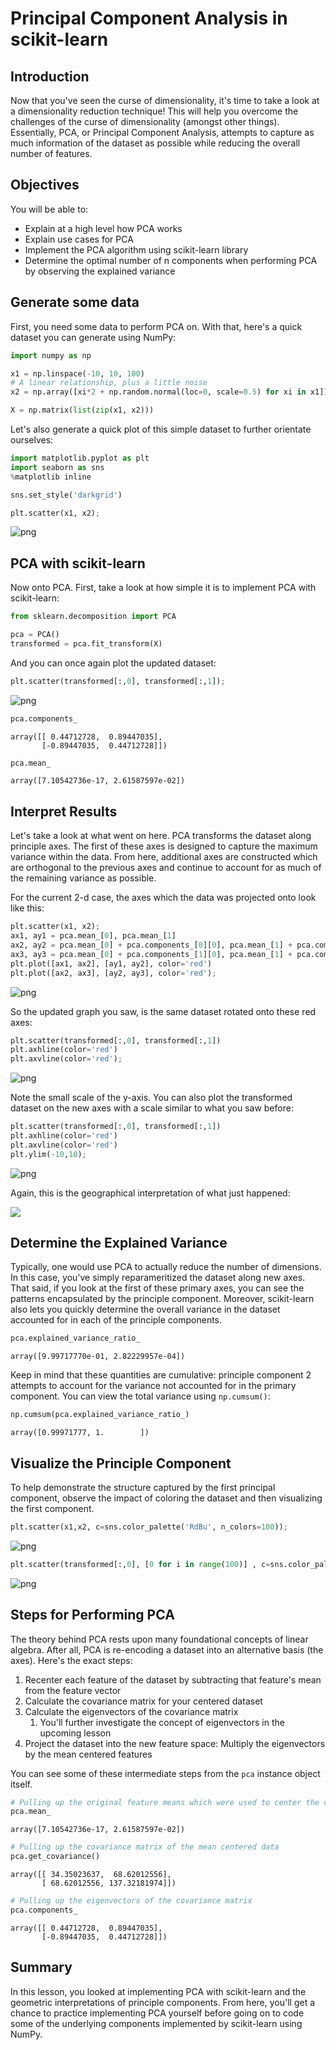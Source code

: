 
# Principal Component Analysis in scikit-learn

## Introduction

Now that you've seen the curse of dimensionality, it's time to take a look at a dimensionality reduction technique! This will help you overcome the challenges of the curse of dimensionality (amongst other things). Essentially, PCA, or Principal Component Analysis, attempts to capture as much information of the dataset as possible while reducing the overall number of features.

## Objectives

You will be able to:

- Explain at a high level how PCA works 
- Explain use cases for PCA 
- Implement the PCA algorithm using scikit-learn library 
- Determine the optimal number of n components when performing PCA by observing the explained variance 


## Generate some data

First, you need some data to perform PCA on. With that, here's a quick dataset you can generate using NumPy:


```python
import numpy as np

x1 = np.linspace(-10, 10, 100)
# A linear relationship, plus a little noise
x2 = np.array([xi*2 + np.random.normal(loc=0, scale=0.5) for xi in x1]) 

X = np.matrix(list(zip(x1, x2)))
```

Let's also generate a quick plot of this simple dataset to further orientate ourselves:


```python
import matplotlib.pyplot as plt
import seaborn as sns
%matplotlib inline

sns.set_style('darkgrid')

plt.scatter(x1, x2);
```


![png](index_files/index_3_0.png)


## PCA with scikit-learn

Now onto PCA. First, take a look at how simple it is to implement PCA with scikit-learn:


```python
from sklearn.decomposition import PCA

pca = PCA()
transformed = pca.fit_transform(X)
```

And you can once again plot the updated dataset:


```python
plt.scatter(transformed[:,0], transformed[:,1]);
```


![png](index_files/index_7_0.png)



```python
pca.components_
```




    array([[ 0.44712728,  0.89447035],
           [-0.89447035,  0.44712728]])




```python
pca.mean_
```




    array([7.10542736e-17, 2.61587597e-02])



## Interpret Results

Let's take a look at what went on here. PCA transforms the dataset along principle axes. The first of these axes is designed to capture the maximum variance within the data. From here, additional axes are constructed which are orthogonal to the previous axes and continue to account for as much of the remaining variance as possible.

For the current 2-d case, the axes which the data was projected onto look like this:


```python
plt.scatter(x1, x2);
ax1, ay1 = pca.mean_[0], pca.mean_[1]
ax2, ay2 = pca.mean_[0] + pca.components_[0][0], pca.mean_[1] + pca.components_[0][1]
ax3, ay3 = pca.mean_[0] + pca.components_[1][0], pca.mean_[1] + pca.components_[1][1]
plt.plot([ax1, ax2], [ay1, ay2], color='red')
plt.plot([ax2, ax3], [ay2, ay3], color='red');
```


![png](index_files/index_11_0.png)


So the updated graph you saw, is the same dataset rotated onto these red axes:


```python
plt.scatter(transformed[:,0], transformed[:,1])
plt.axhline(color='red')
plt.axvline(color='red');
```


![png](index_files/index_13_0.png)


Note the small scale of the y-axis. You can also plot the transformed dataset on the new axes with a scale similar to what you saw before:


```python
plt.scatter(transformed[:,0], transformed[:,1])
plt.axhline(color='red')
plt.axvline(color='red')
plt.ylim(-10,10);
```


![png](index_files/index_15_0.png)


Again, this is the geographical interpretation of what just happened:  

<img src="images/inhouse_pca.png">

## Determine the Explained Variance

Typically, one would use PCA to actually reduce the number of dimensions. In this case, you've simply reparameritized the dataset along new axes. That said, if you look at the first of these primary axes, you can see the patterns encapsulated by the principle component. Moreover, scikit-learn also lets you quickly determine the overall variance in the dataset accounted for in each of the principle components.


```python
pca.explained_variance_ratio_
```




    array([9.99717770e-01, 2.82229957e-04])



Keep in mind that these quantities are cumulative: principle component 2 attempts to account for the variance not accounted for in the primary component. You can view the total variance using `np.cumsum()`:


```python
np.cumsum(pca.explained_variance_ratio_)
```




    array([0.99971777, 1.        ])



## Visualize the Principle Component

To help demonstrate the structure captured by the first principal component, observe the impact of coloring the dataset and then visualizing the first component.


```python
plt.scatter(x1,x2, c=sns.color_palette('RdBu', n_colors=100));
```


![png](index_files/index_22_0.png)



```python
plt.scatter(transformed[:,0], [0 for i in range(100)] , c=sns.color_palette('RdBu', n_colors=100));
```


![png](index_files/index_23_0.png)


## Steps for Performing PCA

The theory behind PCA rests upon many foundational concepts of linear algebra. After all, PCA is re-encoding a dataset into an alternative basis (the axes). Here's the exact steps:

1. Recenter each feature of the dataset by subtracting that feature's mean from the feature vector
2. Calculate the covariance matrix for your centered dataset
3. Calculate the eigenvectors of the covariance matrix
    1. You'll further investigate the concept of eigenvectors in the upcoming lesson
4. Project the dataset into the new feature space: Multiply the eigenvectors by the mean centered features

You can see some of these intermediate steps from the `pca` instance object itself. 


```python
# Pulling up the original feature means which were used to center the data
pca.mean_ 
```




    array([7.10542736e-17, 2.61587597e-02])




```python
# Pulling up the covariance matrix of the mean centered data
pca.get_covariance() 
```




    array([[ 34.35023637,  68.62012556],
           [ 68.62012556, 137.32181974]])




```python
# Pulling up the eigenvectors of the covariance matrix
pca.components_ 
```




    array([[ 0.44712728,  0.89447035],
           [-0.89447035,  0.44712728]])



##  Summary
In this lesson, you looked at implementing PCA with scikit-learn and the geometric interpretations of principle components. From here, you'll get a chance to practice implementing PCA yourself before going on to code some of the underlying components implemented by scikit-learn using NumPy.
